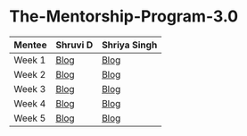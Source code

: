 # The-Mentorship-Program-3.0

| Mentee  | Shruvi D | Shriya Singh |
| ------------- | ------------- | ------------- |
| Week 1  | [Blog](https://medium.com/@shruvi.d.2/women-who-code-mentorship-3-0-week1-f910a37aee87) | [Blog](https://shriya-singh.medium.com/the-time-i-got-selected-in-wwc-delhi-mentorship-program-i-efcdafb0b726) |
| Week 2  | [Blog](https://shruvi-d-2.medium.com/women-who-code-mentorship-week-2-1c0ccd63b28b) | [Blog]() | 
| Week 3  | [Blog]() | [Blog]() |
| Week 4  | [Blog]() | [Blog]() |
| Week 5  | [Blog]() | [Blog]() |
